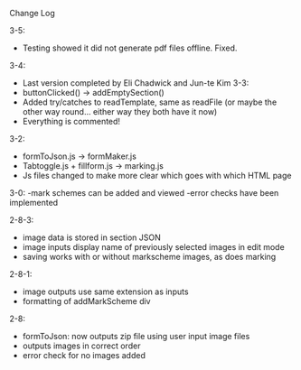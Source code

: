 Change Log

3-5:
-	Testing showed it did not generate pdf files offline. Fixed.

3-4:
-	Last version completed by Eli Chadwick and Jun-te Kim
3-3:
-	buttonClicked() -> addEmptySection()
-	Added try/catches to readTemplate, same as readFile (or maybe the other way round… either way they both have it now)
-	Everything is commented!

3-2:
-	formToJson.js -> formMaker.js
-	Tabtoggle.js + fillform.js -> marking.js
-	Js files changed to make more clear which goes with which HTML page

3-0:
 -mark schemes can be added and viewed
 -error checks have been implemented

2-8-3:
 - image data is stored in section JSON
 - image inputs display name of previously selected images in edit mode
 - saving works with or without markscheme images, as does marking

2-8-1:
 - image outputs use same extension as inputs
 - formatting of addMarkScheme div

2-8:
 - formToJson: now outputs zip file using user input image files
 - outputs images in correct order
 - error check for no images added
